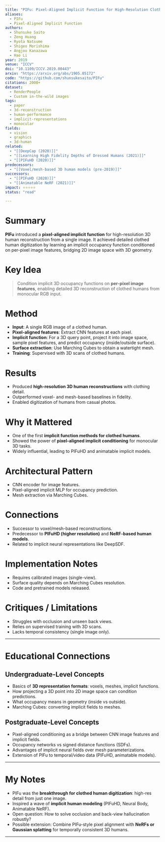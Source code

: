 ```yaml
---
title: "PIFu: Pixel-Aligned Implicit Function for High-Resolution Clothed Human Digitization (2019)"
aliases:
  - PIFu
  - Pixel-Aligned Implicit Function
authors:
  - Shunsuke Saito
  - Zeng Huang
  - Ryota Natsume
  - Shigeo Morishima
  - Angjoo Kanazawa
  - Hao Li
year: 2019
venue: "ICCV"
doi: "10.1109/ICCV.2019.00443"
arxiv: "https://arxiv.org/abs/1905.05172"
code: "https://github.com/shunsukesaito/PIFu"
citations: 2000+
dataset:
  - RenderPeople
  - Custom in-the-wild images
tags:
  - paper
  - 3d-reconstruction
  - human-performance
  - implicit-representations
  - monocular
fields:
  - vision
  - graphics
  - 3d-human
related:
  - "[[DeepCap (2020)]]"
  - "[[Learning High Fidelity Depths of Dressed Humans (2021)]]"
  - "[[PIFuHD (2020)]]"
predecessors:
  - "[[Voxel/mesh-based 3D human models (pre-2019)]]"
successors:
  - "[[PIFuHD (2020)]]"
  - "[[Animatable NeRF (2021)]]"
impact: ⭐⭐⭐⭐⭐
status: "read"

---
```


# Summary
**PIFu** introduced a **pixel-aligned implicit function** for high-resolution 3D human reconstruction from a single image. It achieved detailed clothed human digitization by learning an implicit occupancy function conditioned on per-pixel image features, bridging 2D image space with 3D geometry.

# Key Idea
> Condition implicit 3D occupancy functions on **per-pixel image features**, enabling detailed 3D reconstruction of clothed humans from monocular RGB input.

# Method
- **Input**: A single RGB image of a clothed human.  
- **Pixel-aligned features**: Extract CNN features at each pixel.  
- **Implicit function**: For a 3D query point, project it into image space, sample pixel features, and predict occupancy (inside/outside surface).  
- **Surface extraction**: Use Marching Cubes to obtain a watertight mesh.  
- **Training**: Supervised with 3D scans of clothed humans.  

# Results
- Produced **high-resolution 3D human reconstructions** with clothing detail.  
- Outperformed voxel- and mesh-based baselines in fidelity.  
- Enabled digitization of humans from casual photos.  

# Why it Mattered
- One of the first **implicit function methods for clothed humans**.  
- Showed the power of **pixel-aligned implicit conditioning** for monocular 3D tasks.  
- Widely influential, leading to PIFuHD and animatable implicit models.  

# Architectural Pattern
- CNN encoder for image features.  
- Pixel-aligned implicit MLP for occupancy prediction.  
- Mesh extraction via Marching Cubes.  

# Connections
- Successor to voxel/mesh-based reconstructions.  
- Predecessor to **PIFuHD (higher resolution)** and **NeRF-based human models**.  
- Related to implicit neural representations like DeepSDF.  

# Implementation Notes
- Requires calibrated images (single-view).  
- Surface quality depends on Marching Cubes resolution.  
- Code and pretrained models released.  

# Critiques / Limitations
- Struggles with occlusion and unseen back views.  
- Relies on supervised training with 3D scans.  
- Lacks temporal consistency (single image only).  

---

# Educational Connections

## Undergraduate-Level Concepts
- Basics of **3D representation formats**: voxels, meshes, implicit functions.  
- How projecting a 3D point into 2D image space can condition predictions.  
- What occupancy means in geometry (inside vs outside).  
- Marching Cubes: converting implicit fields to meshes.  

## Postgraduate-Level Concepts
- Pixel-aligned conditioning as a bridge between CNN image features and implicit fields.  
- Occupancy networks vs signed distance functions (SDFs).  
- Advantages of implicit neural fields over mesh parameterizations.  
- Extension of PIFu to temporal/video data (PIFuHD, animatable models).  

---

# My Notes
- PIFu was the **breakthrough for clothed human digitization**: high-res detail from just one image.  
- Inspired a wave of **implicit human modeling** (PIFuHD, Neural Body, Animatable NeRF).  
- Open question: How to solve occlusion and back-view hallucination robustly?  
- Possible extension: Combine PIFu-style pixel alignment with **NeRFs or Gaussian splatting** for temporally consistent 3D humans.  

---
